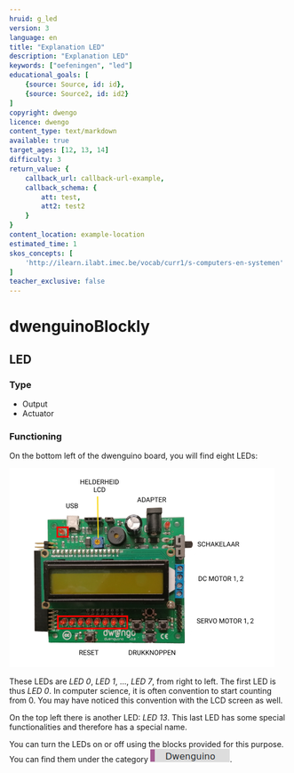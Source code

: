 ```yaml
---
hruid: g_led
version: 3
language: en
title: "Explanation LED"
description: "Explanation LED"
keywords: ["oefeningen", "led"]
educational_goals: [
    {source: Source, id: id}, 
    {source: Source2, id: id2}
]
copyright: dwengo
licence: dwengo
content_type: text/markdown
available: true
target_ages: [12, 13, 14]
difficulty: 3
return_value: {
    callback_url: callback-url-example,
    callback_schema: {
        att: test,
        att2: test2
    }
}
content_location: example-location
estimated_time: 1
skos_concepts: [
    'http://ilearn.ilabt.imec.be/vocab/curr1/s-computers-en-systemen'
]
teacher_exclusive: false
---
```

# dwenguinoBlockly
## LED

### Type
- Output
- Actuator

### Functioning
On the bottom left of the dwenguino board, you will find eight LEDs:

![](embed/leds.png "leds")

These LEDs are *LED 0*, *LED 1*, ..., *LED 7*, from right to left. The first LED is thus *LED 0*. In computer science, it is often convention to start counting from 0. You may have noticed this convention with the LCD screen as well.

On the top left there is another LED: *LED 13*.
This last LED has some special functionalities and therefore has a special name.

You can turn the LEDs on or off using the blocks provided for this purpose. You can find them under the category ![](embed/cat_dwenguino.png "dwenguino category").